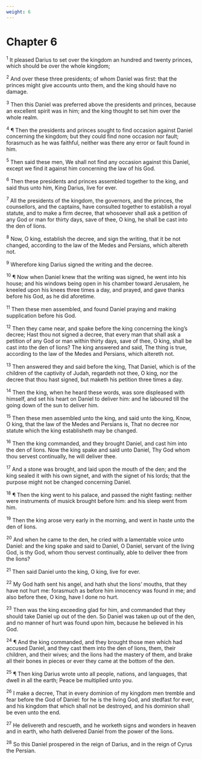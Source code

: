 ```yaml
---
weight: 6
---
```


# Chapter 6

<sup>1</sup> It pleased Darius to set over the kingdom an hundred and twenty princes, which should be over the whole kingdom; 

<sup>2</sup> And over these three presidents; of whom Daniel was first: that the princes might give accounts unto them, and the king should have no damage. 

<sup>3</sup> Then this Daniel was preferred above the presidents and princes, because an excellent spirit was in him; and the king thought to set him over the whole realm. 

<sup>4</sup> ¶ Then the presidents and princes sought to find occasion against Daniel concerning the kingdom; but they could find none occasion nor fault; forasmuch as he was faithful, neither was there any error or fault found in him. 

<sup>5</sup> Then said these men, We shall not find any occasion against this Daniel, except we find it against him concerning the law of his God. 

<sup>6</sup> Then these presidents and princes assembled together to the king, and said thus unto him, King Darius, live for ever. 

<sup>7</sup> All the presidents of the kingdom, the governors, and the princes, the counsellors, and the captains, have consulted together to establish a royal statute, and to make a firm decree, that whosoever shall ask a petition of any God or man for thirty days, save of thee, O king, he shall be cast into the den of lions. 

<sup>8</sup> Now, O king, establish the decree, and sign the writing, that it be not changed, according to the law of the Medes and Persians, which altereth not. 

<sup>9</sup> Wherefore king Darius signed the writing and the decree. 

<sup>10</sup> ¶ Now when Daniel knew that the writing was signed, he went into his house; and his windows being open in his chamber toward Jerusalem, he kneeled upon his knees three times a day, and prayed, and gave thanks before his God, as he did aforetime. 

<sup>11</sup> Then these men assembled, and found Daniel praying and making supplication before his God. 

<sup>12</sup> Then they came near, and spake before the king concerning the king’s decree; Hast thou not signed a decree, that every man that shall ask a petition of any God or man within thirty days, save of thee, O king, shall be cast into the den of lions? The king answered and said, The thing is true, according to the law of the Medes and Persians, which altereth not. 

<sup>13</sup> Then answered they and said before the king, That Daniel, which is of the children of the captivity of Judah, regardeth not thee, O king, nor the decree that thou hast signed, but maketh his petition three times a day. 

<sup>14</sup> Then the king, when he heard these words, was sore displeased with himself, and set his heart on Daniel to deliver him: and he laboured till the going down of the sun to deliver him. 

<sup>15</sup> Then these men assembled unto the king, and said unto the king, Know, O king, that the law of the Medes and Persians is, That no decree nor statute which the king establisheth may be changed. 

<sup>16</sup> Then the king commanded, and they brought Daniel, and cast him into the den of lions. Now the king spake and said unto Daniel, Thy God whom thou servest continually, he will deliver thee. 

<sup>17</sup> And a stone was brought, and laid upon the mouth of the den; and the king sealed it with his own signet, and with the signet of his lords; that the purpose might not be changed concerning Daniel. 

<sup>18</sup> ¶ Then the king went to his palace, and passed the night fasting: neither were instruments of musick brought before him: and his sleep went from him. 

<sup>19</sup> Then the king arose very early in the morning, and went in haste unto the den of lions. 

<sup>20</sup> And when he came to the den, he cried with a lamentable voice unto Daniel: and the king spake and said to Daniel, O Daniel, servant of the living God, is thy God, whom thou servest continually, able to deliver thee from the lions? 

<sup>21</sup> Then said Daniel unto the king, O king, live for ever. 

<sup>22</sup> My God hath sent his angel, and hath shut the lions’ mouths, that they have not hurt me: forasmuch as before him innocency was found in me; and also before thee, O king, have I done no hurt. 

<sup>23</sup> Then was the king exceeding glad for him, and commanded that they should take Daniel up out of the den. So Daniel was taken up out of the den, and no manner of hurt was found upon him, because he believed in his God. 

<sup>24</sup> ¶ And the king commanded, and they brought those men which had accused Daniel, and they cast them into the den of lions, them, their children, and their wives; and the lions had the mastery of them, and brake all their bones in pieces or ever they came at the bottom of the den. 

<sup>25</sup> ¶ Then king Darius wrote unto all people, nations, and languages, that dwell in all the earth; Peace be multiplied unto you. 

<sup>26</sup> I make a decree, That in every dominion of my kingdom men tremble and fear before the God of Daniel: for he is the living God, and stedfast for ever, and his kingdom that which shall not be destroyed, and his dominion shall be even unto the end. 

<sup>27</sup> He delivereth and rescueth, and he worketh signs and wonders in heaven and in earth, who hath delivered Daniel from the power of the lions. 

<sup>28</sup> So this Daniel prospered in the reign of Darius, and in the reign of Cyrus the Persian. 


